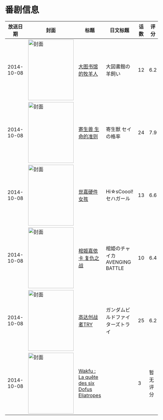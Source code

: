 # 番剧信息

|放送日期|封面|标题|日文标题|话数|评分|评分人数|
|---|---|---|---|---|---|---|
|2014-10-08|<img src="https://lain.bgm.tv/pic/cover/c/1d/f9/67373_PniL6.jpg" alt="封面" style="width:150px;height:200px;object-fit:cover;">|[大图书馆的牧羊人](https://bangumi.tv/subject/67373)|大図書館の羊飼い|12|6.2|1935人评分|
|2014-10-08|<img src="https://lain.bgm.tv/pic/cover/c/e3/14/88433_5Jl4M.jpg" alt="封面" style="width:150px;height:200px;object-fit:cover;">|[寄生兽 生命的准则](https://bangumi.tv/subject/88433)|寄生獣 セイの格率|24|7.9|12913人评分|
|2014-10-08|<img src="https://lain.bgm.tv/pic/cover/c/19/00/101784_rrx3r.jpg" alt="封面" style="width:150px;height:200px;object-fit:cover;">|[世嘉硬件女孩](https://bangumi.tv/subject/101784)|Hi☆sCoool! セハガール|13|6.6|376人评分|
|2014-10-08|<img src="https://lain.bgm.tv/pic/cover/c/9e/ad/104219_Pasvn.jpg" alt="封面" style="width:150px;height:200px;object-fit:cover;">|[棺姬嘉依卡 复仇之战](https://bangumi.tv/subject/104219)|棺姫のチャイカ AVENGING BATTLE|10|6.4|1636人评分|
|2014-10-08|<img src="https://lain.bgm.tv/pic/cover/c/34/c6/105875_HsCsc.jpg" alt="封面" style="width:150px;height:200px;object-fit:cover;">|[高达创战者TRY](https://bangumi.tv/subject/105875)|ガンダムビルドファイターズトライ|25|6.2|1008人评分|
|2014-10-08|<img src="https://lain.bgm.tv/pic/cover/c/12/60/141613_8eS2Y.jpg" alt="封面" style="width:150px;height:200px;object-fit:cover;">|[Wakfu : La quête des six Dofus Eliatropes](https://bangumi.tv/subject/141613)||3|暂无评分|少于10人评分|
